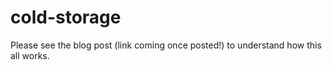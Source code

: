 cold-storage
============

Please see the blog post (link coming once posted!) to understand how this all works.
